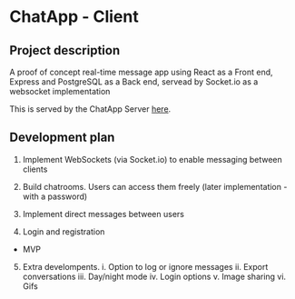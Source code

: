 # ChatApp - Client

## Project description

A proof of concept real-time message app using React as a Front end, Express and PostgreSQL as a Back end, servead by Socket.io as a websocket implementation

This is served by the ChatApp Server [here](https://github.com/palvarezimaz/chatapp-server).

## Development plan

1. Implement WebSockets (via Socket.io) to enable messaging between clients
2. Build chatrooms. Users can access them freely (later implementation - with a password)
3. Implement direct messages between users

4. Login and registration

- MVP

5. Extra develompents.
   i. Option to log or ignore messages
   ii. Export conversations
   iii. Day/night mode
   iv. Login options
   v. Image sharing
   vi. Gifs
